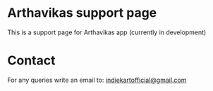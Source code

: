 # Arthavikas support page
This is a support page for Arthavikas app (currently in development)

# Contact
For any queries write an email to: indiekartofficial@gmail.com
